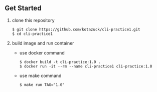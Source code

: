 ## Get Started

1.  clone this repository
    ```
    $ git clone https://github.com/kotazuck/cli-practice1.git
    $ cd cli-practice1

    ```
1.  build image and run container
    
    - use docker command
      ```
      $ docker build -t cli-practice:1.0 .
      $ docker run -it --rm --name cli-practice1 cli-practice:1.0
      ```
    - use make command
      ```
      $ make run TAG="1.0"
      ```
